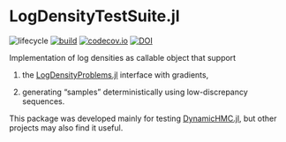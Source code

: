 # LogDensityTestSuite.jl

![lifecycle](https://img.shields.io/badge/lifecycle-maturing-blue.svg)
[![build](https://github.com/tpapp/LogDensityTestSuite.jl/workflows/CI/badge.svg)](https://github.com/tpapp/LogDensityTestSuite.jl/actions?query=workflow%3ACI)
[![codecov.io](http://codecov.io/github/tpapp/LogDensityTestSuite.jl/coverage.svg?branch=master)](http://codecov.io/github/tpapp/LogDensityTestSuite.jl?branch=master)
[![DOI](https://zenodo.org/badge/199613252.svg)](https://zenodo.org/badge/latestdoi/199613252)

Implementation of log densities as callable object that support

1. the [LogDensityProblems.jl](https://github.com/tpapp/LogDensityProblems.jl) interface with gradients,

2. generating “samples” deterministically using low-discrepancy sequences.

This package was developed mainly for testing [DynamicHMC.jl](https://github.com/tpapp/DynamicHMC.jl/), but other projects may also find it useful.
